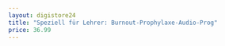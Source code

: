 ```yaml
---
layout: digistore24
title: "Speziell für Lehrer: Burnout-Prophylaxe-Audio-Prog"
price: 36.99
---
```


